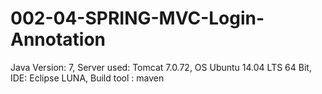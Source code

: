 # 002-04-SPRING-MVC-Login-Annotation


Java Version: 7,
Server used:  Tomcat 7.0.72,
OS Ubuntu 14.04 LTS 64 Bit,
IDE: Eclipse LUNA,
Build tool : maven

